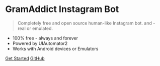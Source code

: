 # GramAddict Instagram Bot

> Completely free and open source human-like Instagram bot.  and  - real or emulated. 

- 100% free - always and forever
- Powered by UIAutomator2
- Works with Android devices or Emulators


[Get Started](#main)
[GitHub](https://github.com/GramAddict/bot)
